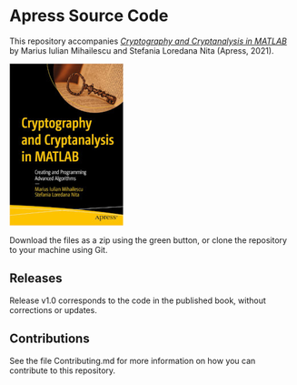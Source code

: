 # Apress Source Code

This repository accompanies [*Cryptography and Cryptanalysis in MATLAB*](https://www.apress.com/9781484273333) by Marius Iulian Mihailescu and Stefania Loredana Nita (Apress, 2021).

[comment]: #cover
![Cover image](9781484273333.jpg)

Download the files as a zip using the green button, or clone the repository to your machine using Git.

## Releases

Release v1.0 corresponds to the code in the published book, without corrections or updates.

## Contributions

See the file Contributing.md for more information on how you can contribute to this repository.